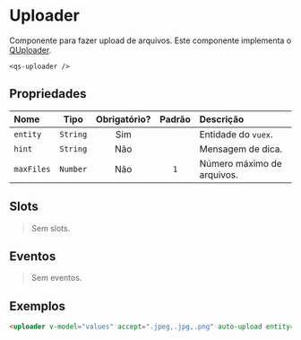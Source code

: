 # Uploader

Componente para fazer upload de arquivos. Este componente implementa o [QUploader](https://quasar.dev/vue-components/uploader#Introduction).

```
<qs-uploader />
```

## Propriedades

| Nome | Tipo | Obrigatório? | Padrão | Descrição |
|:-|:-:|:-:|:-:|:-|
| `entity` | `String` | Sim | | Entidade do `vuex`. |
| `hint` | `String` | Não | | Mensagem de dica. |
| `maxFiles` | `Number` | Não | `1` | Número máximo de arquivos. |

## Slots

> Sem slots.

## Eventos

> Sem eventos.

## Exemplos

```html
<uploader v-model="values" accept=".jpeg,.jpg,.png" auto-upload entity="posts/image" label="Imagem" />
```